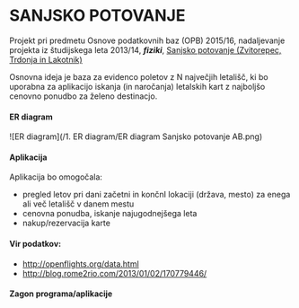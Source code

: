 # SANJSKO POTOVANJE
Projekt pri predmetu Osnove podatkovnih baz (OPB) 2015/16, nadaljevanje projekta iz študijskega leta 2013/14, _**fiziki**_, [Sanjsko potovanje (Zvitorepec, Trdonja in Lakotnik)](http://ucilnica1314.fmf.uni-lj.si/mod/wiki/view.php?id=10382)


Osnovna ideja je baza za evidenco poletov z N največjih letališč, ki bo uporabna za aplikacijo iskanja (in naročanja) letalskih kart z najboljšo cenovno ponudbo za želeno destinacjo.

#### ER diagram
![ER diagram](/1. ER diagram/ER diagram Sanjsko potovanje AB.png)

#### Aplikacija
Aplikacija bo omogočala: 
* pregled letov pri dani začetni in končnI lokaciji (država, mesto) za enega ali več letališč v danem mestu
* cenovna ponudba, iskanje najugodnejšega leta
* nakup/rezervacija karte

#### Vir podatkov: 
* http://openflights.org/data.html
* http://blog.rome2rio.com/2013/01/02/170779446/

#### Zagon programa/aplikacije

